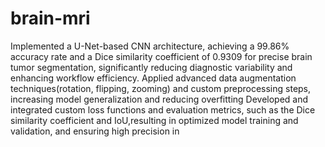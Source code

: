 # brain-mri

Implemented a U-Net-based CNN architecture, achieving a 99.86% accuracy rate and a Dice similarity coefficient of 0.9309 for precise brain tumor segmentation, significantly reducing diagnostic variability and enhancing workflow efficiency.
 Applied advanced data augmentation techniques(rotation, flipping, zooming) and custom preprocessing steps, increasing model generalization and reducing overfitting
 Developed and integrated custom loss functions and evaluation metrics, such as the Dice similarity coefficient and IoU,resulting in optimized model training and validation, and ensuring high precision in 
